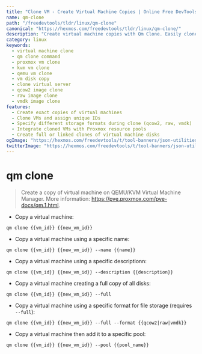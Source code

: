 ```yaml
---
title: "Clone VM - Create Virtual Machine Copies | Online Free DevTools by Hexmos"
name: qm-clone
path: "/freedevtools/tldr/linux/qm-clone"
canonical: "https://hexmos.com/freedevtools/tldr/linux/qm-clone/"
description: "Create virtual machine copies with Qm Clone. Easily clone VMs, manage disk formats, and integrate with Proxmox pools. Free online tool, no registration required."
category: linux
keywords:
  - virtual machine clone
  - qm clone command
  - proxmox vm clone
  - kvm vm clone
  - qemu vm clone
  - vm disk copy
  - clone virtual server
  - qcow2 image clone
  - raw image clone
  - vmdk image clone
features:
  - Create exact copies of virtual machines
  - Clone VMs and assign unique IDs
  - Specify different storage formats during clone (qcow2, raw, vmdk)
  - Integrate cloned VMs with Proxmox resource pools
  - Create full or linked clones of virtual machine disks
ogImage: "https://hexmos.com/freedevtools/t/tool-banners/json-utilities-banner.png"
twitterImage: "https://hexmos.com/freedevtools/t/tool-banners/json-utilities-banner.png"
---
```


# qm clone

> Create a copy of virtual machine on QEMU/KVM Virtual Machine Manager.
> More information: <https://pve.proxmox.com/pve-docs/qm.1.html>.

- Copy a virtual machine:

`qm clone {{vm_id}} {{new_vm_id}}`

- Copy a virtual machine using a specific name:

`qm clone {{vm_id}} {{new_vm_id}} --name {{name}}`

- Copy a virtual machine using a specific descriptionn:

`qm clone {{vm_id}} {{new_vm_id}} --description {{description}}`

- Copy a virtual machine creating a full copy of all disks:

`qm clone {{vm_id}} {{new_vm_id}} --full`

- Copy a virtual machine using a specific format for file storage (requires `--full`):

`qm clone {{vm_id}} {{new_vm_id}} --full --format {{qcow2|raw|vmdk}}`

- Copy a virtual machine then add it to a specific pool:

`qm clone {{vm_id}} {{new_vm_id}} --pool {{pool_name}}`
